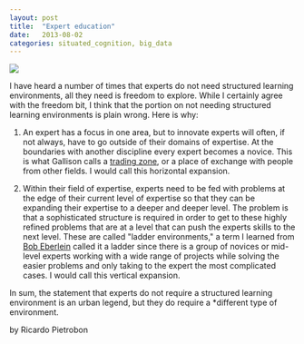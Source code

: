 ```yaml
---
layout: post
title:  "Expert education"
date:   2013-08-02
categories: situated_cognition, big_data
---
```


![](http://fabiusmaximus.files.wordpress.com/2013/06/20130621-expert-monkey.jpg)

I have heard a number of times that experts do not need structured learning environments, all they need is freedom to explore. While I certainly agree with the freedom bit, I think that the portion on not needing structured learning environments is plain wrong. Here is why:

1. An expert has a focus in one area, but to innovate experts will often, if not always, have to go outside of their domains of expertise. At the boundaries with another discipline every expert becomes a novice. This is what Gallison calls a [trading zone](http://en.wikipedia.org/wiki/Trading_zones), or a place of exchange with people from other fields. I would call this horizontal expansion.

1. Within their field of expertise, experts need to be fed with problems at the edge of their current level of expertise so that they can be expanding their expertise to a deeper and deeper level. The problem is that a sophisticated structure is required in order to get to these highly refined problems that are at a level that can push the experts skills to the next level. These are called "ladder environments," a term I learned from [Bob Eberlein](http://www.linkedin.com/profile/view?id=121305572&authType=NAME_SEARCH&authToken=m86Y&locale=en_US&srchid=56292141375494439812&srchindex=1&srchtotal=12&trk=vsrp_people_res_name&trkInfo=VSRPsearchId%3A56292141375494439812%2CVSRPtargetId%3A121305572%2CVSRPcmpt%3Aprimary) called it a ladder since there is a group of novices or mid-level experts working with a wide range of projects while solving the easier problems and only taking to the expert the most complicated cases. I would call this vertical expansion.

In sum, the statement that experts do not require a structured learning environment is an urban legend, but they do require a *different type of environment.

by Ricardo Pietrobon
